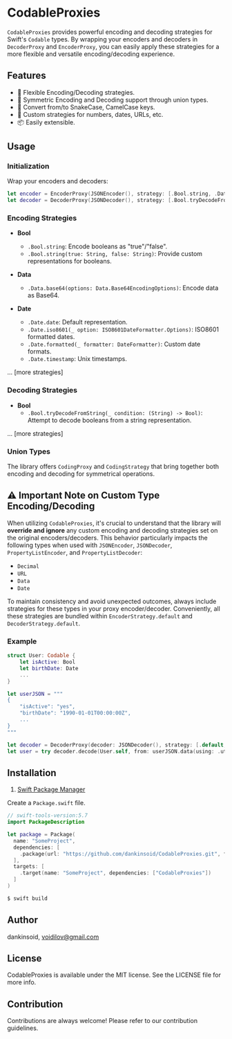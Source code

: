 # CodableProxies

`CodableProxies` provides powerful encoding and decoding strategies for Swift's `Codable` types. By wrapping your encoders and decoders in `DecoderProxy` and `EncoderProxy`, you can easily apply these strategies for a more flexible and versatile encoding/decoding experience.

## Features

- 🚀 Flexible Encoding/Decoding strategies.
- 🔄 Symmetric Encoding and Decoding support through union types.
- 🐍 Convert from/to SnakeCase, CamelCase keys.
- 🔢 Custom strategies for numbers, dates, URLs, etc.
- 📦 Easily extensible.

## Usage

### Initialization

Wrap your encoders and decoders:

```swift
let encoder = EncoderProxy(JSONEncoder(), strategy: [.Bool.string, .Date.iso8601])
let decoder = DecoderProxy(JSONDecoder(), strategy: [.Bool.tryDecodeFromString, .Date.iso8601])
```

### Encoding Strategies

- **Bool**
  - `.Bool.string`: Encode booleans as "true"/"false".
  - `.Bool.string(true: String, false: String)`: Provide custom representations for booleans.

- **Data**
  - `.Data.base64(options: Data.Base64EncodingOptions)`: Encode data as Base64.

- **Date**
  - `.Date.date`: Default representation.
  - `.Date.iso8601(_ option: ISO8601DateFormatter.Options)`: ISO8601 formatted dates.
  - `.Date.formatted(_ formatter: DateFormatter)`: Custom date formats.
  - `.Date.timestamp`: Unix timestamps.

... [more strategies]

### Decoding Strategies

- **Bool**
  - `.Bool.tryDecodeFromString(_ condition: (String) -> Bool)`: Attempt to decode booleans from a string representation.

... [more strategies]

### Union Types

The library offers `CodingProxy` and `CodingStrategy` that bring together both encoding and decoding for symmetrical operations.

## ⚠️ Important Note on Custom Type Encoding/Decoding

When utilizing `CodableProxies`, it's crucial to understand that the library will **override and ignore** any custom encoding and decoding strategies set on the original encoders/decoders. This behavior particularly impacts the following types when used with `JSONEncoder`, `JSONDecoder`, `PropertyListEncoder`, and `PropertyListDecoder`:
- `Decimal`
- `URL`
- `Data`
- `Date`

To maintain consistency and avoid unexpected outcomes, always include strategies for these types in your proxy encoder/decoder. Conveniently, all these strategies are bundled within `EncoderStrategy.default` and `DecoderStrategy.default`.

### Example

```swift
struct User: Codable {
    let isActive: Bool
    let birthDate: Date
    ...
}

let userJSON = """
{
    "isActive": "yes",
    "birthDate": "1990-01-01T00:00:00Z",
    ...
}
"""

let decoder = DecoderProxy(decoder: JSONDecoder(), strategy: [.default, .Bool.tryDecodeFromString, .Date.iso8601])
let user = try decoder.decode(User.self, from: userJSON.data(using: .utf8)!)
```

## Installation

1. [Swift Package Manager](https://github.com/apple/swift-package-manager)

Create a `Package.swift` file.
```swift
// swift-tools-version:5.7
import PackageDescription

let package = Package(
  name: "SomeProject",
  dependencies: [
    .package(url: "https://github.com/dankinsoid/CodableProxies.git", from: "1.0.0")
  ],
  targets: [
    .target(name: "SomeProject", dependencies: ["CodableProxies"])
  ]
)
```
```ruby
$ swift build
```

## Author

dankinsoid, voidilov@gmail.com

## License

CodableProxies is available under the MIT license. See the LICENSE file for more info.

## Contribution

Contributions are always welcome! Please refer to our contribution guidelines.
